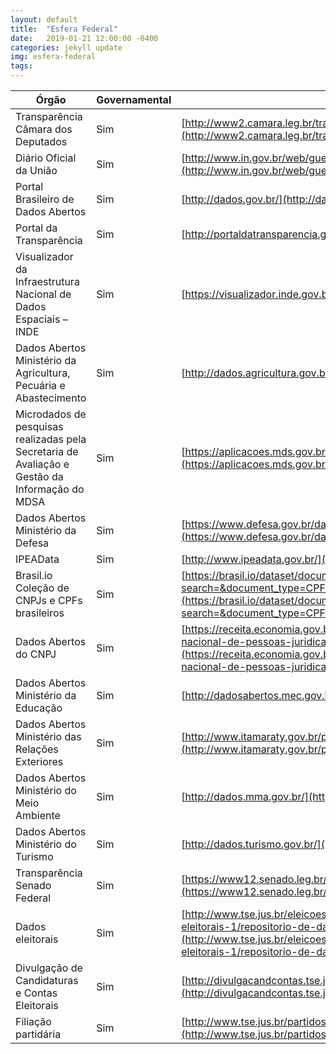 ```yaml
---
layout: default
title:  "Esfera Federal"
date:   2019-01-21 12:00:00 -0400
categories: jekyll update
img: esfera-federal
tags:
---
```


| Órgão | Governamental | Link |
|--|--|--|
| Transparência Câmara dos Deputados | Sim | [http://www2.camara.leg.br/transparencia](http://www2.camara.leg.br/transparencia) |
| Diário Oficial da União | Sim | [http://www.in.gov.br/web/guest/inicio](http://www.in.gov.br/web/guest/inicio) |
| Portal Brasileiro de Dados Abertos | Sim | [http://dados.gov.br/](http://dados.gov.br/) |
| Portal da Transparência | Sim | [http://portaldatransparencia.gov.br/](http://portaldatransparencia.gov.br/) |
| Visualizador da Infraestrutura Nacional de Dados Espaciais – INDE | Sim | [https://visualizador.inde.gov.br/](https://visualizador.inde.gov.br/) |
| Dados Abertos Ministério da Agricultura, Pecuária e Abastecimento | Sim | [http://dados.agricultura.gov.br/](http://dados.agricultura.gov.br/) |
| Microdados de pesquisas realizadas pela Secretaria de Avaliação e Gestão da Informação do MDSA | Sim | [https://aplicacoes.mds.gov.br/sagi/pesquisas/pes-metadados.php](https://aplicacoes.mds.gov.br/sagi/pesquisas/pes-metadados.php) |
| Dados Abertos Ministério da Defesa | Sim | [https://www.defesa.gov.br/dados-abertos](https://www.defesa.gov.br/dados-abertos) |
| IPEAData | Sim | [http://www.ipeadata.gov.br/](http://www.ipeadata.gov.br/) |
| Brasil.io Coleção de CNPJs e CPFs brasileiros | Sim | [https://brasil.io/dataset/documentos-brasil/documents?search=&document_type=CPF&document=&name=&sources=](https://brasil.io/dataset/documentos-brasil/documents?search=&document_type=CPF&document=&name=&sources=) |
| Dados Abertos do CNPJ | Sim | [https://receita.economia.gov.br/orientacao/tributaria/cadastros/cadastro-nacional-de-pessoas-juridicas-cnpj/dados-publicos-cnpj](https://receita.economia.gov.br/orientacao/tributaria/cadastros/cadastro-nacional-de-pessoas-juridicas-cnpj/dados-publicos-cnpj) |
| Dados Abertos Ministério da Educação | Sim | [http://dadosabertos.mec.gov.br/](http://dadosabertos.mec.gov.br/) |
| Dados Abertos Ministério das Relações Exteriores | Sim | [http://www.itamaraty.gov.br/pt-BR/dados-abertos](http://www.itamaraty.gov.br/pt-BR/dados-abertos) |
| Dados Abertos Ministério do Meio Ambiente | Sim | [http://dados.mma.gov.br/](http://dados.mma.gov.br/) |
| Dados Abertos Ministério do Turismo | Sim | [http://dados.turismo.gov.br/](http://dados.turismo.gov.br/) |
| Transparência Senado Federal | Sim | [https://www12.senado.leg.br/transparencia/](https://www12.senado.leg.br/transparencia/) |
| Dados eleitorais | Sim | [http://www.tse.jus.br/eleicoes/estatisticas/repositorio-de-dados-eleitorais-1/repositorio-de-dados-eleitorais](http://www.tse.jus.br/eleicoes/estatisticas/repositorio-de-dados-eleitorais-1/repositorio-de-dados-eleitorais) |
| Divulgação de Candidaturas e Contas Eleitorais | Sim | [http://divulgacandcontas.tse.jus.br/divulga/#/](http://divulgacandcontas.tse.jus.br/divulga/#/) |
| Filiação partidária | Sim | [http://www.tse.jus.br/partidos/filiacao-partidaria/relacao-de-filiados](http://www.tse.jus.br/partidos/filiacao-partidaria/relacao-de-filiados) |
